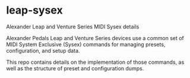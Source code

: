 # leap-sysex
Alexander Leap and Venture Series MIDI Sysex details

Alexander Pedals Leap and Venture Series devices use a common set of MIDI System Exclusive (Sysex) commands for managing presets, configuration, and setup data.

This repo contains details on the implementation of those commands, as well as the structure of preset and configuration dumps.
